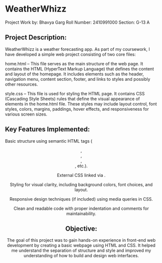 # WeatherWhizz
Project Work by: Bhavya Garg
Roll Number: 2410991000
Section: G-13 A

## Project Description:
WeatherWhizz is a weather forecasting app.
As part of my coursework, I have developed a simple web project consisting of two core files:

home.html – This file serves as the main structure of the web page. It contains the HTML (HyperText Markup Language) that defines the content and layout of the homepage. It includes elements such as the header, navigation menu, content section, footer, and links to styles and possibly other resources.

style.css – This file is used for styling the HTML page. It contains CSS (Cascading Style Sheets) rules that define the visual appearance of elements in the home.html file. These styles may include layout control, font styles, colors, margins, paddings, hover effects, and responsiveness for various screen sizes.

## Key Features Implemented:
Basic structure using semantic HTML tags (<header>, <nav>, <main>, <footer>, etc.).

External CSS linked via <link rel="stylesheet" href="style.css">.

Styling for visual clarity, including background colors, font choices, and layout.

Responsive design techniques (if included) using media queries in CSS.

Clean and readable code with proper indentation and comments for maintainability.

## Objective:
The goal of this project was to gain hands-on experience in front-end web development by creating a basic webpage using HTML and CSS. It helped me understand the separation of structure and style and improved my understanding of how to build and design web interfaces.
